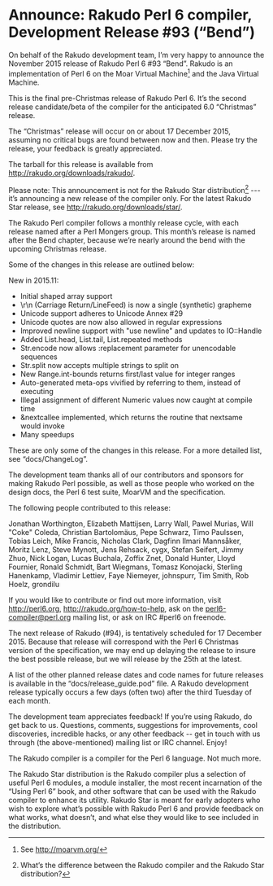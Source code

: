 # Announce: Rakudo Perl 6 compiler, Development Release #93 (“Bend”)

On behalf of the Rakudo development team, I’m very happy to announce the November
2015 release of Rakudo Perl 6 #93 “Bend”. Rakudo is an implementation of
Perl 6 on the Moar Virtual Machine[^1] and the Java Virtual Machine.

This is the final pre-Christmas release of Rakudo Perl 6. It’s the second
release candidate/beta of the compiler for the anticipated 6.0 “Christmas”
release.

The “Christmas” release will occur on or about 17 December 2015, assuming
no critical bugs are found between now and then. Please try the release,
your feedback is greatly appreciated.

The tarball for this release is available from <http://rakudo.org/downloads/rakudo/>.

Please note: This announcement is not for the Rakudo Star
distribution[^2] --- it’s announcing a new release of the compiler
only. For the latest Rakudo Star release, see
<http://rakudo.org/downloads/star/>.

The Rakudo Perl compiler follows a monthly release cycle, with each
release named after a Perl Mongers group. This month’s release is named after
the Bend chapter, because we’re nearly around the bend with the upcoming
Christmas release.

Some of the changes in this release are outlined below:

New in 2015.11:
   + Initial shaped array support
   + \r\n (Carriage Return/LineFeed) is now a single (synthetic) grapheme
   + Unicode support adheres to Unicode Annex #29
   + Unicode quotes are now also allowed in regular expressions
   + Improved newline support with "use newline" and updates to IO::Handle
   + Added List.head, List.tail, List.repeated methods
   + Str.encode now allows :replacement parameter for unencodable sequences
   + Str.split now accepts multiple strings to split on
   + New Range.int-bounds returns first/last value for integer ranges
   + Auto-generated meta-ops vivified by referring to them, instead of executing
   + Illegal assignment of different Numeric values now caught at compile time
   + &nextcallee implemented, which returns the routine that nextsame would invoke
   + Many speedups

These are only some of the changes in this release. For a more
detailed list, see “docs/ChangeLog”.

The development team thanks all of our contributors and sponsors for
making Rakudo Perl possible, as well as those people who worked on
the design docs, the Perl 6 test suite, MoarVM and the specification.

The following people contributed to this release:

Jonathan Worthington, Elizabeth Mattijsen, Larry Wall, Pawel Murias, Will "Coke" Coleda, Christian Bartolomäus, Pepe Schwarz, Timo Paulssen, Tobias Leich, Mike Francis, Nicholas Clark, Dagfinn Ilmari Mannsåker, Moritz Lenz, Steve Mynott, Jens Rehsack, cygx, Stefan Seifert, Jimmy Zhuo, Nick Logan, Lucas Buchala, Zoffix Znet, Donald Hunter, Lloyd Fournier, Ronald Schmidt, Bart Wiegmans, Tomasz Konojacki, Sterling Hanenkamp, Vladimir Lettiev, Faye Niemeyer, johnspurr, Tim Smith, Rob Hoelz, grondilu

If you would like to contribute or find out more information, visit
<http://perl6.org>, <http://rakudo.org/how-to-help>, ask on the
<perl6-compiler@perl.org> mailing list, or ask on IRC #perl6 on freenode.

The next release of Rakudo (#94), is tentatively scheduled for 17 December 2015.
Because that release will correspond with the Perl 6 Christmas version of
the specification, we may end up delaying the release to insure the
best possible release, but we will release by the 25th at the latest.

A list of the other planned release dates and code names for future
releases is available in the “docs/release_guide.pod” file. A Rakudo
development release typically occurs a few days (often two) after the
third Tuesday of each month.

The development team appreciates feedback! If you’re using Rakudo, do
get back to us. Questions, comments, suggestions for improvements, cool
discoveries, incredible hacks, or any other feedback -- get in touch with
us through (the above-mentioned) mailing list or IRC channel. Enjoy!

[^1]: See <http://moarvm.org/>

[^2]: What’s the difference between the Rakudo compiler and the Rakudo
Star distribution?

The Rakudo compiler is a compiler for the Perl 6 language.
Not much more.

The Rakudo Star distribution is the Rakudo compiler plus a selection
of useful Perl 6 modules, a module installer, the most recent
incarnation of the “Using Perl 6” book, and other software that can
be used with the Rakudo compiler to enhance its utility. Rakudo Star
is meant for early adopters who wish to explore what’s possible with
Rakudo Perl 6 and provide feedback on what works, what doesn’t, and
what else they would like to see included in the distribution.

